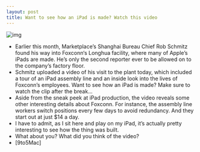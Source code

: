 ```yaml
---
layout: post
title: Want to see how an iPad is made? Watch this video
---
```

![img](http://media.idownloadblog.com/wp-content/uploads/2012/04/foxconn-factory.jpg)
* Earlier this month, Marketplace’s Shanghai Bureau Chief Rob Schmitz found his way into Foxconn‘s Longhua facility, where many of Apple’s iPads are made. He’s only the second reporter ever to be allowed on to the company’s factory floor.
* Schmitz uploaded a video of his visit to the plant today, which included a tour of an iPad assembly line and an inside look into the lives of Foxconn’s employees. Want to see how an iPad is made? Make sure to watch the clip after the break…
* Aside from the sneak peek at iPad production, the video reveals some other interesting details about Foxconn. For instance, the assembly line workers switch positions every few days to avoid redundancy. And they start out at just $14 a day.
* I have to admit, as I sit here and play on my iPad, it’s actually pretty interesting to see how the thing was built.
* What about you? What did you think of the video?
* [9to5Mac]

